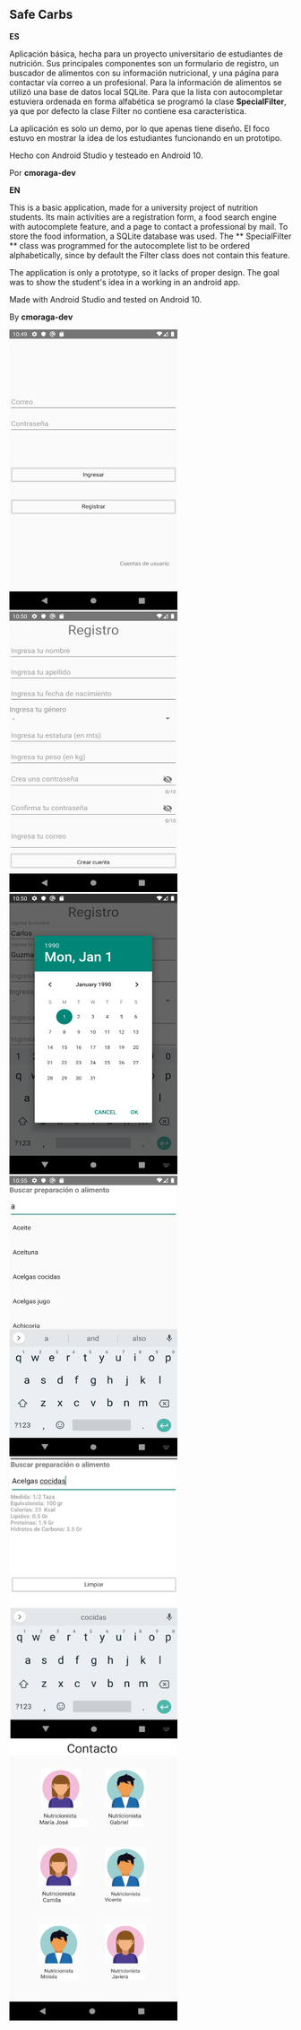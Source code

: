 ## Safe Carbs

**ES**


Aplicación básica, hecha para un proyecto universitario de estudiantes de nutrición.
Sus principales componentes son un formulario de registro, un buscador de alimentos con su información nutricional,
y una página para contactar vía correo a un profesional.
Para la información de alimentos se utilizó una base de datos local SQLite.
Para que la lista con autocompletar estuviera ordenada en forma alfabética se programó la clase **SpecialFilter**, ya que por defecto la clase Filter no contiene esa característica.

La aplicación es solo un demo, por lo que apenas tiene diseño. El foco estuvo en mostrar la idea de los estudiantes funcionando en un prototipo.

Hecho con Android Studio y testeado en Android 10.

Por **cmoraga-dev**

**EN**


This is a basic application, made for a university project of nutrition students.
Its main activities are a registration form, a food search engine with autocomplete feature,
and a page to contact a professional by mail.
To store the food information, a SQLite database was used.
The ** SpecialFilter ** class was programmed for the autocomplete list to be ordered alphabetically, since by default the Filter class does not contain this feature.

The application is only a prototype, so it lacks of proper design. The goal was to show the student's idea in a working in an android app.

Made with Android Studio and tested on Android 10.

By **cmoraga-dev**


<img src="https://github.com/cmoraga-dev/SafeCarbs/blob/master/public/login.png" width="300" height="500">

<img src="https://github.com/cmoraga-dev/SafeCarbs/blob/master/public/register.png" width="300" height="500">

<img src="https://github.com/cmoraga-dev/SafeCarbs/blob/master/public/calendar.png" width="300" height="500">

<img src="https://github.com/cmoraga-dev/SafeCarbs/blob/master/public/foods.png" width="300" height="500">

<img src="https://github.com/cmoraga-dev/SafeCarbs/blob/master/public/food_detail.png" width="300" height="500">

<img src="https://github.com/cmoraga-dev/SafeCarbs/blob/master/public/contact.png" width="300" height="500">
